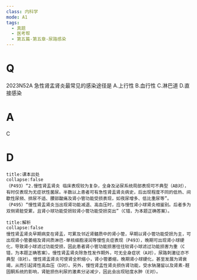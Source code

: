 ```yaml
---
class: 内科学
mode: A1
tags:
  - 真题
  - 医考帮
  - 第五篇-第五章-尿路感染
---
```


# Q
2023N52A 急性肾盂肾炎最常见的感染途径是
A.上行性
B.血行性
C.淋巴道
D.直接感染

# A
C
# D
```ad-note
title:课本出处
collapse:false
（P493）“2.慢性肾盂肾炎 临床表现较为复杂，全身及泌尿系统局部表现可不典型（AB对），有时仅表现为无症状性菌尿。半数以上患者可有急性肾盂肾炎病史，后出现程度不同的低热、间歇性尿频、排尿不适、腰部酸痛及肾小管功能受损表现，如夜尿增多、低比重尿等”。（P495）“慢性肾盂肾炎当出现肾功能减退、高血压时，应与慢性肾小球肾炎相鉴别。后者多为双侧肾脏受累，且肾小球功能受损较肾小管功能受损突出”（C错，为本题正确答案）。
```

```ad-summary
title:解析
collapse:false
慢性肾盂肾炎早期病变在肾盂，可累及邻近肾髓质中的肾小管，早期以肾小管功能受损为主，可出现肾小管萎缩及肾间质淋巴-单核细胞浸润等慢性炎症表现（P493），晚期可出现肾小球硬化，导致肾小球滤过功能受损，因此患者肾小管功能损害往往较肾小球滤过功能损害为重（C错，为本题正确答案）。慢性肾盂肾炎除急性发作期外，可无全身症状（A对），尿路刺激征亦不典型（B对）。慢性肾盂肾炎可使肾全积缩小，肾小管萎缩，晚期肾小球硬化，甚至发展为肾衰竭，从而引起肾性高血压（D对）。另外，慢性肾盂性肾炎损伤肾功能，受水钠潴留以及肾素-醛固酮系统的影响，肾脏损伤利尿的激素分泌减少，因此会出现轻度水肿（E对）。
```

